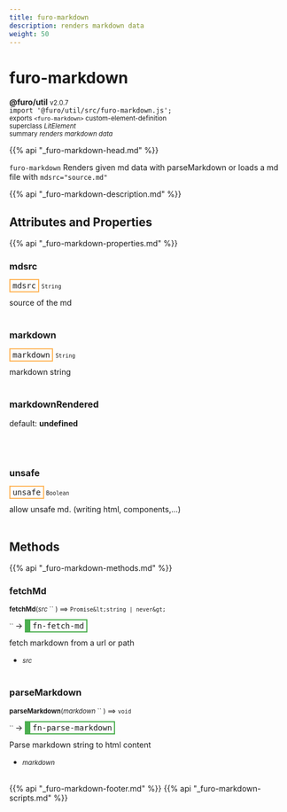 ```yaml
---
title: furo-markdown
description: renders markdown data
weight: 50
---
```


# furo-markdown
**@furo/util** <small>v2.0.7</small>
<br>`import '@furo/util/src/furo-markdown.js';`<small>
<br>exports `<furo-markdown>` custom-element-definition
<br>superclass *LitElement*</small>
<br><small>summary *renders markdown data*</small>

{{% api "_furo-markdown-head.md" %}}

`furo-markdown`
 Renders given md data with parseMarkdown or loads a md file with `mdsrc="source.md"`

{{% api "_furo-markdown-description.md" %}}


## Attributes and Properties
{{% api "_furo-markdown-properties.md" %}}



### **mdsrc**

<span  style="border-width:2px; border-style: solid;border-color:  rgb(255, 182, 91);font-family:monospace; padding:2px 4px;">mdsrc</span>
<small>`String` </small>

source of the md
<br><br>

### **markdown**

<span  style="border-width:2px; border-style: solid;border-color:  rgb(255, 182, 91);font-family:monospace; padding:2px 4px;">markdown</span>
<small>`String` </small>

markdown string
<br><br>




### **markdownRendered**
default: **undefined**</small>


<br><br>

### **unsafe**

<span  style="border-width:2px; border-style: solid;border-color:  rgb(255, 182, 91);font-family:monospace; padding:2px 4px;">unsafe</span>
<small>`Boolean` </small>

allow unsafe md. (writing html, components,...)
<br><br>

## Methods
{{% api "_furo-markdown-methods.md" %}}




### **fetchMd**
<small>**fetchMd**(*src* `` ) ⟹ `Promise&lt;string | never&gt;`</small>

<small>`` </small> →
<span  style="border-width:2px 2px 2px 10px; border-style: solid;border-color:  rgb(76, 175, 80);font-family:monospace; padding:2px 4px;">fn-fetch-md</span>

fetch markdown from a url or path

- <small>*src* </small>
<br><br>

### **parseMarkdown**
<small>**parseMarkdown**(*markdown* `` ) ⟹ `void`</small>

<small>`` </small> →
<span  style="border-width:2px 2px 2px 10px; border-style: solid;border-color:  rgb(76, 175, 80);font-family:monospace; padding:2px 4px;">fn-parse-markdown</span>

Parse markdown string to html content

- <small>*markdown* </small>
<br><br>







{{% api "_furo-markdown-footer.md" %}}
{{% api "_furo-markdown-scripts.md" %}}
